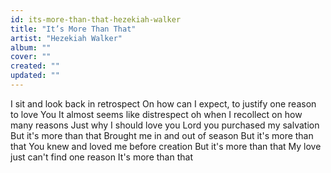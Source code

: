 ```yaml
---
id: its-more-than-that-hezekiah-walker
title: "It’s More Than That"
artist: "Hezekiah Walker"
album: ""
cover: ""
created: ""
updated: ""
---
```


I sit and look back in retrospect
On how can I expect, to justify one reason to love You
It almost seems like distrespect oh when I recollect on how many reasons
Just why I should love you
Lord you purchased my salvation
But it's more than that
Brought me in and out of season
But it's more than that
You knew and loved me before creation
But it's more than that
My love just can't find one reason
It's more than that